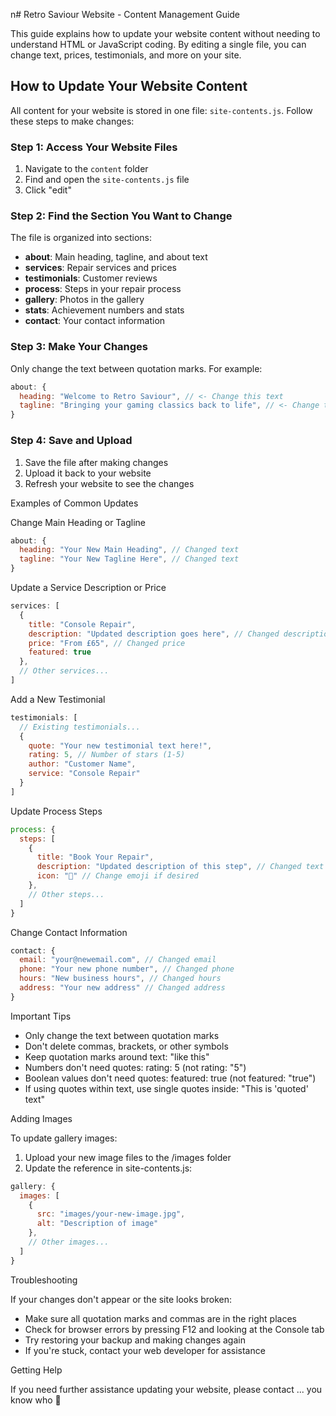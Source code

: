 n# Retro Saviour Website - Content Management Guide

This guide explains how to update your website content without needing to understand HTML or JavaScript coding. By editing a single file, you can change text, prices, testimonials, and more on your site.

## How to Update Your Website Content

All content for your website is stored in one file: `site-contents.js`. Follow these steps to make changes:

### Step 1: Access Your Website Files

1. Navigate to the `content` folder
2. Find and open the `site-contents.js` file
3. Click "edit" 

### Step 2: Find the Section You Want to Change

The file is organized into sections:

- **about**: Main heading, tagline, and about text
- **services**: Repair services and prices
- **testimonials**: Customer reviews
- **process**: Steps in your repair process
- **gallery**: Photos in the gallery
- **stats**: Achievement numbers and stats
- **contact**: Your contact information

### Step 3: Make Your Changes

Only change the text between quotation marks. For example:

```javascript
about: {
  heading: "Welcome to Retro Saviour", // <- Change this text
  tagline: "Bringing your gaming classics back to life", // <- Change this text
}
```

### Step 4: Save and Upload

1. Save the file after making changes
2. Upload it back to your website
3. Refresh your website to see the changes

Examples of Common Updates

Change Main Heading or Tagline

```javascript
about: {
  heading: "Your New Main Heading", // Changed text
  tagline: "Your New Tagline Here", // Changed text
}
```

Update a Service Description or Price

```javascript
services: [
  {
    title: "Console Repair",
    description: "Updated description goes here", // Changed description
    price: "From £65", // Changed price
    featured: true
  },
  // Other services...
]
```

Add a New Testimonial

```javascript
testimonials: [
  // Existing testimonials...
  {
    quote: "Your new testimonial text here!",
    rating: 5, // Number of stars (1-5)
    author: "Customer Name",
    service: "Console Repair"
  }
]
```

Update Process Steps

```javascript
process: {
  steps: [
    {
      title: "Book Your Repair",
      description: "Updated description of this step", // Changed text
      icon: "📱" // Change emoji if desired
    },
    // Other steps...
  ]
}
```

Change Contact Information

```javascript
contact: {
  email: "your@newemail.com", // Changed email
  phone: "Your new phone number", // Changed phone
  hours: "New business hours", // Changed hours
  address: "Your new address" // Changed address
}
```

Important Tips

- Only change the text between quotation marks
- Don't delete commas, brackets, or other symbols
- Keep quotation marks around text: "like this"
- Numbers don't need quotes: rating: 5 (not rating: "5")
- Boolean values don't need quotes: featured: true (not featured: "true")
- If using quotes within text, use single quotes inside: "This is 'quoted' text"

Adding Images

To update gallery images:

1. Upload your new image files to the /images folder
2. Update the reference in site-contents.js:

```javascript
gallery: {
  images: [
    {
      src: "images/your-new-image.jpg",
      alt: "Description of image"
    },
    // Other images...
  ]
}
```

Troubleshooting

If your changes don't appear or the site looks broken:

- Make sure all quotation marks and commas are in the right places
- Check for browser errors by pressing F12 and looking at the Console tab
- Try restoring your backup and making changes again
- If you're stuck, contact your web developer for assistance

Getting Help

If you need further assistance updating your website, please contact ... you know who 🫣